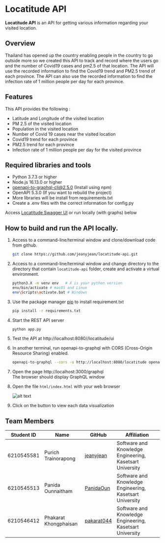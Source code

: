 Locatitude API
===============
**Locatitude API** is an API for getting various information regarding your visited location.
## Overview
Thailand has opened up the country enabling people in the country to go outside more so we created this API to track and record where the users go and the number of Covid19 cases and pm2.5 of that location. The API will use the recorded information to find the Covid19 trend and PM2.5 trend of each province. 
The API can also use the recorded information to find the infection rate of 1 million people per day for each province.

## Features
This API provides the following :
* Latitude and Longitude of the visited location
* PM 2.5 of the visited location
* Population in the visited location
* Number of Covid 19 cases near the visited location
* Covid19 trend for each province
* PM2.5 trend for each province
* Infection rate of 1 million people per day for the visited province

## Required libraries and tools
* Python 3.7.3 or higher
* Node.js 16.13.0 or higher
* openapi-to-graphql-cli@2.5.0 (Install using npm)
* OpenAPI 5.3.0 (If you want to rebuild the project)
* More libraries will be install from requirements.txt
* Create a .env files with the correct information for config.py

Access [Locatitude Swagger UI](loca-titude.herokuapp.com/locatitude/ui) or run locally (with graphs) below

## How to build and run the API locally.<br />
1. Access to a command-line/terminal window and clone/download code from github.
    ```bash
    git clone https://github.com/jeanyjean/locatitude-api.git
    ```
2. Access to a command-line/terminal window and change directory to the directory that contain `locatitude-api` folder, create and activate a virtual environment.
    ```bash
    python3.X -m venv env   # X is your python version
    env/bin/activate # macOS and Linux
    env\Scripts\activate.bat # Windows
    ```
3. Use the package manager [pip](https://pip.pypa.io/en/stable/) to install requirement.txt
    ```bash
    pip install -r requirements.txt
    ```
4. Start the REST API server 
    ```bash
    python app.py
    ```
5. Test the API at http://localhost:8080//locatitude/ui

7. In another terminal, run openapi-to-graphql with CORS
(Cross-Origin Resource Sharing) enabled.
    ```bash
    openapi-to-graphql --cors -u http://localhost:8080/locatitude openapi/locatitude-api.yaml
    ```

8. Open the page http://localhost:3000/graphql <br />
 The browser should display GraphQL window

9. Open the file `html/index.html` with your web browser <br />

    ![alt text](https://sv1.picz.in.th/images/2021/11/30/6g5vs9.jpg)

10. Click on the button to view each data visualization

## Team Members
| Student ID   | Name                         | GitHub                                    | Affiliation                           |
|--------------|------------------------------|-------------------------------------------|---------------------------------------|
| 6210545581   | Purich Trainorapong          | [jeanyjean](https://github.com/jeanyjean)           | Software and Knowledge Engineering, Kasetsart University |
| 6210545513   | Panida Ounnaitham            | [PanidaOun](https://github.com/PanidaOun)           | Software and Knowledge Engineering, Kasetsart University |
| 6210546412   | Phakarat Khongphaisan        | [pakarat044](https://github.com/pakarat044)         | Software and Knowledge Engineering, Kasetsart University |
